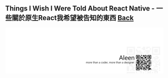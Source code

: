 ## Things I Wish I Were Told About React Native - 一些關於原生React我希望被告知的東西 [**Back**](./../translation.md)



<a href="http://aleen42.github.io/" target="_blank" ><img src="./../../pic/tail.gif"></a>
